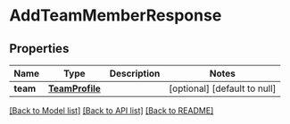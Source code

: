 # AddTeamMemberResponse
## Properties

| Name | Type | Description | Notes |
|------------ | ------------- | ------------- | -------------|
| **team** | [**TeamProfile**](TeamProfile.md) |  | [optional] [default to null] |

[[Back to Model list]](../README.md#documentation-for-models) [[Back to API list]](../README.md#documentation-for-api-endpoints) [[Back to README]](../README.md)

